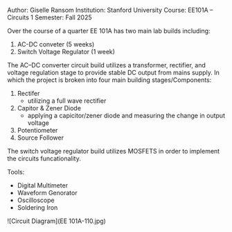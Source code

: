 Author: Giselle Ransom
Institution: Stanford University
Course: EE101A – Circuits 1
Semester: Fall 2025

Over the course of a quarter EE 101A has two main lab builds including:
1. AC-DC conveter (5 weeks)
2. Switch Voltage Regulator (1 week)

The AC–DC converter circuit build utilizes a transformer, rectifier, and voltage regulation stage to provide stable DC output from mains supply. In which the project is broken
into four main building stages/Components:
1. Rectifer
   - utilizing a full wave rectifier
2. Capitor & Zener Diode
   - applying a capicitor/zener diode and measuring the change in output voltage
3. Potentiometer
4. Source Follower

The switch voltage regulator build utilizes MOSFETS in order to implement the circuits funcationality.

Tools:
- Digital Multimeter
- Waveform Genorator
- Oscilloscope
- Soldering Iron
  
![Circuit Diagram](EE 101A-110.jpg)
